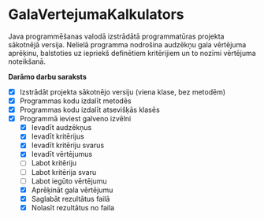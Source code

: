 # GalaVertejumaKalkulators
Java programmēšanas valodā izstrādātā programmatūras projekta sākotnējā versija. Nelielā programma nodrošina audzēkņu gala vērtējuma aprēķinu, balstoties uz iepriekš definētiem kritērijiem un to nozīmi vērtējuma noteikšanā.

**Darāmo darbu saraksts**
- [x] Izstrādāt projekta sākotnējo versiju (viena klase, bez metodēm)
- [x] Programmas kodu izdalīt metodēs
- [x] Programmas kodu izdalīt atsevišķās klasēs
- [x] Programmā ieviest galveno izvēlni
	- [x] Ievadīt audzēkņus
	- [x] Ievadīt kritērijus
	- [x] Ievadīt kritēriju svarus
	- [x] Ievadīt vērtējumus
	- [ ] Labot kritēriju
	- [ ] Labot kritērija svaru
	- [ ] Labot iegūto vērtējumu
	- [x] Aprēķināt gala vērtējumu
	- [x] Saglabāt rezultātus failā
	- [x] Nolasīt rezultātus no faila
